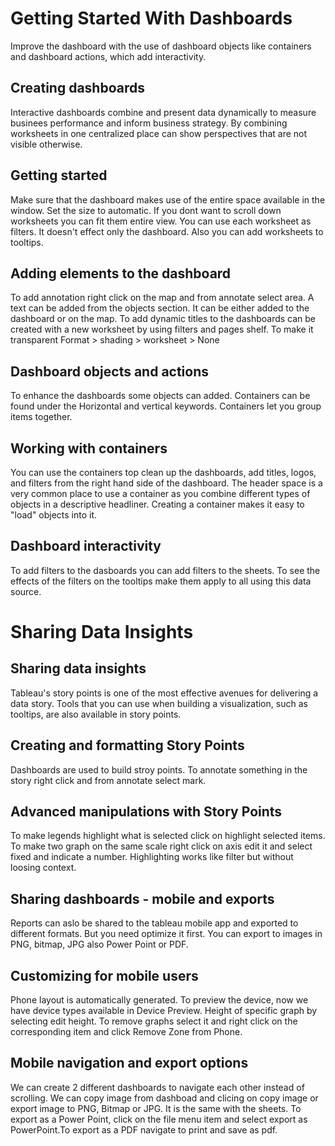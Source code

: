 
# Getting Started With Dashboards

Improve the dashboard with the use of dashboard objects like containers and dashboard actions, 
which add interactivity.


## Creating dashboards
Interactive dashboards combine and present data dynamically to measure businees performance and
inform business strategy. By combining worksheets in one centralized place can show perspectives
that are not visible otherwise.

## Getting started
Make sure that the dashboard makes use of the entire space available in the window. Set the size
to automatic. If you dont want to scroll down worksheets you can fit them entire view. You
can use each worksheet as filters. It doesn't effect only the dashboard. Also you can add
worksheets to tooltips.

## Adding elements to the dashboard
To add annotation right click on the map and from annotate select area. A text can be added from
the objects section. It can be either added to the dashboard or on the map. To add dynamic titles
to the dashboards can be created with a new worksheet by using filters and pages shelf. To make
it transparent Format > shading > worksheet > None

## Dashboard objects and actions
To enhance the dashboards some objects can added. Containers can be found under the Horizontal
and vertical keywords. Containers let you group items together. 

## Working with containers
You can use the containers top clean up the dashboards, add titles, logos, and filters from the
right hand side of the dashboard. The header space is a very common place to use a container as 
you combine different types of objects in a descriptive headliner. Creating a container makes 
it easy to "load" objects into it.

## Dashboard interactivity
To add filters to the dasboards you can add filters to the sheets. To see the effects of the
filters on the tooltips make them apply to all using this data source.


# Sharing Data Insights

## Sharing data insights
Tableau's story points is one of the most effective avenues for delivering a data story. Tools
that you can use when building a visualization, such as tooltips, are also available in story points.


## Creating and formatting Story Points

Dashboards are used to build stroy points. To annotate something in the story right click and
from annotate select mark.

## Advanced manipulations with Story Points
To make legends highlight what is selected click on highlight selected items. To make two graph 
on the same scale right click on axis edit it and select fixed and indicate a number. Highlighting
works like filter but without loosing context.

## Sharing dashboards - mobile and exports

Reports can aslo be shared to the tableau mobile app and exported to different formats. But you
need optimize it first. You can export to images in  PNG, bitmap, JPG also Power Point or PDF.

## Customizing for mobile users
Phone layout is automatically generated. To preview the device, now we have device types available
in Device Preview. Height of specific graph by selecting edit height. To remove graphs select it
and right click on the corresponding item and click Remove Zone from Phone.

## Mobile navigation and export options

We can create 2 different dashboards to navigate each other instead of scrolling. We can copy
image from dashboad and clicing on copy image or export image to PNG, Bitmap or JPG. It is 
the same with the sheets. To export as a Power Point, click on the file menu item and select export
as PowerPoint.To export as a PDF navigate to print and save as pdf.